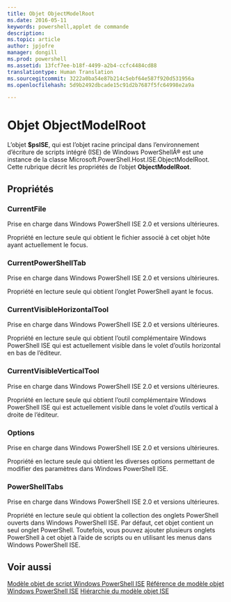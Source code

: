 ```yaml
---
title: Objet ObjectModelRoot
ms.date: 2016-05-11
keywords: powershell,applet de commande
description: 
ms.topic: article
author: jpjofre
manager: dongill
ms.prod: powershell
ms.assetid: 13fcf7ee-b18f-4499-a2b4-ccfc4484cd88
translationtype: Human Translation
ms.sourcegitcommit: 3222a0ba54e87b214c5ebf64e587f920d531956a
ms.openlocfilehash: 5d9b2492dbcade15c91d2b7687f5fc64998e2a9a

---
```


# Objet ObjectModelRoot
  L’objet **$psISE**, qui est l’objet racine principal dans l’environnement d’écriture de scripts intégré (ISE) de Windows PowerShellÂ® est une instance de la classe Microsoft.PowerShell.Host.ISE.ObjectModelRoot. Cette rubrique décrit les propriétés de l’objet **ObjectModelRoot**.

## Propriétés

### CurrentFile
  Prise en charge dans Windows PowerShell ISE 2.0 et versions ultérieures. 

 Propriété en lecture seule qui obtient le fichier associé à cet objet hôte ayant actuellement le focus.

### CurrentPowerShellTab
  Prise en charge dans Windows PowerShell ISE 2.0 et versions ultérieures. 

 Propriété en lecture seule qui obtient l’onglet PowerShell ayant le focus.

### CurrentVisibleHorizontalTool
  Prise en charge dans Windows PowerShell ISE 2.0 et versions ultérieures. 

 Propriété en lecture seule qui obtient l’outil complémentaire Windows PowerShell ISE qui est actuellement visible dans le volet d’outils horizontal en bas de l’éditeur.

### CurrentVisibleVerticalTool
  Prise en charge dans Windows PowerShell ISE 2.0 et versions ultérieures. 

 Propriété en lecture seule qui obtient l’outil complémentaire Windows PowerShell ISE qui est actuellement visible dans le volet d’outils vertical à droite de l’éditeur.

### Options
  Prise en charge dans Windows PowerShell ISE 2.0 et versions ultérieures. 

 Propriété en lecture seule qui obtient les diverses options permettant de modifier des paramètres dans Windows PowerShell ISE.

### PowerShellTabs
  Prise en charge dans Windows PowerShell ISE 2.0 et versions ultérieures. 

 Propriété en lecture seule qui obtient la collection des onglets PowerShell ouverts dans Windows PowerShell ISE. Par défaut, cet objet contient un seul onglet PowerShell. Toutefois, vous pouvez ajouter plusieurs onglets PowerShell à cet objet à l’aide de scripts ou en utilisant les menus dans Windows PowerShell ISE.

## Voir aussi
 [Modèle objet de script Windows PowerShell ISE](The-Windows-PowerShell-ISE-Scripting-Object-Model.md) 
 [Référence de modèle objet Windows PowerShell ISE](Windows-PowerShell-ISE-Object-Model-Reference.md) 
 [Hiérarchie du modèle objet ISE](The-ISE-Object-Model-Hierarchy.md)

  



<!--HONumber=Aug16_HO4-->


